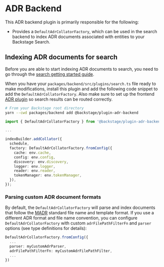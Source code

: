 # ADR Backend

This ADR backend plugin is primarily responsible for the following:

- Provides a `DefaultAdrCollatorFactory`, which can be used in the search backend to index ADR documents associated with entities to your Backstage Search.

## Indexing ADR documents for search

Before you are able to start indexing ADR documents to search, you need to go through the [search getting started guide](https://backstage.io/docs/features/search/getting-started).

When you have your `packages/backend/src/plugins/search.ts` file ready to make modifications, install this plugin and add the following code snippet to add the `DefaultAdrCollatorFactory`. Also make sure to set up the frontend [ADR plugin](../adr/README.md) so search results can be routed correctly.

```bash
# From your Backstage root directory
yarn --cwd packages/backend add @backstage/plugin-adr-backend
```

```ts
import { DefaultAdrCollatorFactory } from '@backstage/plugin-adr-backend';

...

indexBuilder.addCollator({
  schedule,
  factory: DefaultAdrCollatorFactory.fromConfig({
    cache: env.cache,
    config: env.config,
    discovery: env.discovery,
    logger: env.logger,
    reader: env.reader,
    tokenManager: env.tokenManager,
  }),
});
```

### Parsing custom ADR document formats

By default, the `DefaultAdrCollatorFactory` will parse and index documents that follow the [MADR](https://adr.github.io/madr/) standard file name and template format. If you use a different ADR format and file name convention, you can configure `DefaultAdrCollatorFactory` with custom `adrFilePathFilterFn` and `parser` options (see type definitions for details):

```ts
DefaultAdrCollatorFactory.fromConfig({
  ...
  parser: myCustomAdrParser,
  adrFilePathFilterFn: myCustomAdrFilePathFilter,
  ...
})
```
